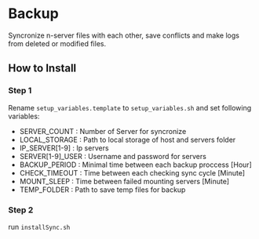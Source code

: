 # Backup

Syncronize n-server files with each other, save conflicts and make logs from deleted or modified files.

## How to Install

### Step 1

Rename `setup_variables.template` to `setup_variables.sh` and set following variables:
- SERVER_COUNT : Number of Server for syncronize
- LOCAL_STORAGE : Path to local storage of host and servers folder
- IP_SERVER[1-9] : Ip servers
- SERVER[1-9]_USER : Username and password for servers
- BACKUP_PERIOD : Minimal time between each backup proccess [Hour]
- CHECK_TIMEOUT : Time between each checking sync cycle [Minute]
- MOUNT_SLEEP : Time between failed mounting servers [Minute]
- TEMP_FOLDER : Path to save temp files for backup

### Step 2

run `installSync.sh`


